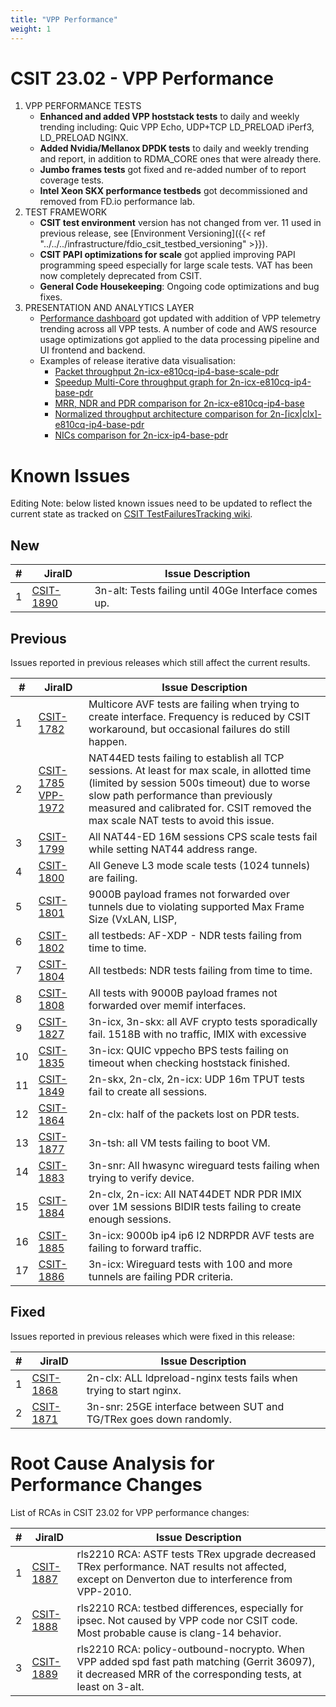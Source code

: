 ```yaml
---
title: "VPP Performance"
weight: 1
---
```


# CSIT 23.02 - VPP Performance

1. VPP PERFORMANCE TESTS
   - **Enhanced and added VPP hoststack tests** to daily and weekly
     trending including: Quic VPP Echo, UDP+TCP LD_PRELOAD iPerf3,
     LD_PRELOAD NGINX.
   - **Added Nvidia/Mellanox DPDK tests** to daily and weekly trending
     and report, in addition to RDMA_CORE ones that were already
     there.
   - **Jumbo frames tests** got fixed and re-added number of to report
     coverage tests.
   - **Intel Xeon SKX performance testbeds** got decommissioned and
     removed from FD.io performance lab.
2. TEST FRAMEWORK
   - **CSIT test environment** version has not changed from ver. 11 used
     in previous release, see
     [Environment Versioning]({{< ref "../../../infrastructure/fdio_csit_testbed_versioning" >}}).
   - **CSIT PAPI optimizations for scale** got applied improving PAPI
     programming speed especially for large scale tests. VAT has been
     now completely deprecated from CSIT.
   - **General Code Housekeeping**: Ongoing code optimizations and bug
     fixes.
3. PRESENTATION AND ANALYTICS LAYER
   - [Performance dashboard](https://csit.fd.io/) got updated with
     addition of VPP telemetry trending across all VPP tests. A number
     of code and AWS resource usage optimizations got applied to the
     data processing pipeline and UI frontend and backend.
   - Examples of release iterative data visualisation:
     - [Packet throughput 2n-icx-e810cq-ip4-base-scale-pdr](https://csit.fd.io/report/#eNrdVcluwjAQ_Zr0ggbZDml64QDkP5BxhhJlwYxNVPr1OAhpYiGO7cEHb3pv1qeRnT8T7h1266zYZuU2U2VThy3LN4twUOdULhSM1oLKl-FG2KF2CGqAxvyAFOIblZX4JYW5gB6P0NgVfK4OIA2gP02vsA6Tja1pcq12T9cvcRitr57RED1CRiQGo7SYZk-3GeddsszXhJoNQsYMeXSzZOKamHUk3aNrfpGpoQuMm9BohqSJ_fubnaHPRpXVg_F3qjijO1RCtEBDnZo8UXFJ6NQmKlGbgjp9ujPU_8cEFdXHcKb-8Q8V1R2PI8PX)
     - [Speedup Multi-Core throughput graph for 2n-icx-e810cq-ip4-base-pdr](https://csit.fd.io/report/#eNrtlM8OgjAMxp8GL6aGFRAvHlTew8xRhAR1bpOoT-8wJIUYEg8mXjjsX35fu65fMusuhvaW6nWQbIN0G2Ba5X4Kos3cL6a2GIUIjdaA0cLvDNUkLQGeoVJ3EGF4JNSCViJUV5BNAZWOYRkfQCggV7YnPw5tjM5Nmxp3XeqPe5jmN8fU3z4gDRmGg7JYpstHTzNWLOulIckBvmJGjmyvmOGbWFUYeSJbPYmlvgvMlW80I6GG-d1D92jXqDR7K37qCk6ujLuC_3IlnlwZdyX-0pUkm50v5vT-yZLsBXP6Swk>)
     - [MRR, NDR and PDR comparison for 2n-icx-e810cq-ip4-base](https://csit.fd.io/report/#eNrtVMsOgjAQ_Bq8mDW0gHjxoPIfppZVSQDrthLx6y2GuBBj4kVPHvrKzG6nM0mtOxFuLZbLIFkH6TqQaZH7KYhWU79QaWUUSmiMARnN_I6wRGURZA2FvoIIwwNKI3AhQn0G1eyhMDHM4x0IDeiO3cmPXVdTEXWt5aZv_XIPo_nFMepvHyENEoMjWUwzx3bAeSeW-YpQcYFXzJBDOxAzfhOz9qQqtMUNmepdYFx7oxkSetzftWaA9kal2YPx5VTq_J_KR6n0Rv0mFfNP5bNUzDOVJJvUJ6oeP1mS3QG2H0sT>)
     - [Normalized throughput architecture comparison for 2n-[icx|clx]-e810cq-ip4-base-pdr](https://csit.fd.io/report/#eNrVk00OgjAQhU-DGzOGFhA3LlTuYUoZhKRibSsRT28hJANRF-500b98rzOvM6l1F4NHi2obJPsg3Qc8rQs_BdFu6RejLI9CDq3WwKOV3xlUKCwCb0CqO7AwPCHXDDcslFcQbQm1jmEd58AkoKv6kx95f0cXpg_ND2PolzxEi5sj6rPPSIuG4MwWyXTVTTSfzJJeGBR0wTsm5NBOzMzfRKrSiDPa-oEk9VUgLn2hCTE5j-86PaFjodJsUHzXlVr-UVfem_35riTZormY8_BneNpvhRpzJNkT6FzkMw>)
     - [NICs comparison for 2n-icx-ip4-base-pdr](https://csit.fd.io/report/#eNrll99ugyAUh5_G3SxnESx1N7to53s0FI6rmbYMnKF7-qFrcmRmV7vReuG__A74wSckuvZi8eCwfknEPsn3Cc8rHU5JtnsMF1s7nqUcOmOAZ0_hzmKN0iHwM6jaA0vTN-SGKS_EVkJTewGV2cB2cwSmANtT_xSOY9_IaNv3zV9vfU9eRKn-bCkNr4-SDi2FEReVmdN1VPMnLTWQFiW1CMgUtehGNPGgqKq0skFXfSGVhmmgXIWppoipuP_2akbpbabyYqj4txerG7kcLz3tnXvBZ5aqD5BduQAtBLsOK9ro9-Vo6Wnv1sswUJ-zdPZLJSJdgY_ZL5IY9U6NcPEzTN8NX14JXpsZW_mNewi46zAz691rwroKJzPfwaaws7ciiofzxTbDv6QovgETwNPp>)

# Known Issues

Editing Note: below listed known issues need to be updated to reflect the
current state as tracked on
[CSIT TestFailuresTracking wiki](https://wiki.fd.io/view/CSIT/TestFailuresTracking).

## New

**#** | **JiraID**                                       | **Issue Description**
------|--------------------------------------------------|--------------------------------------------------------------
 1    | [CSIT-1890](https://jira.fd.io/browse/CSIT-1890) | 3n-alt: Tests failing until 40Ge Interface comes up.

## Previous

Issues reported in previous releases which still affect the current results.

**#** | **JiraID**                                                                                      | **Issue Description**
------|-------------------------------------------------------------------------------------------------|---------------
 1    | [CSIT-1782](https://jira.fd.io/browse/CSIT-1782)                                                | Multicore AVF tests are failing when trying to create interface. Frequency is reduced by CSIT workaround, but occasional failures do still happen.
 2    | [CSIT-1785](https://jira.fd.io/browse/CSIT-1785) [VPP-1972](https://jira.fd.io/browse/VPP-1972) | NAT44ED tests failing to establish all TCP sessions. At least for max scale, in allotted time (limited by session 500s timeout) due to worse slow path performance than previously measured and calibrated for. CSIT removed the max scale NAT tests to avoid this issue.
 3    | [CSIT-1799](https://jira.fd.io/browse/CSIT-1799)                                                | All NAT44-ED 16M sessions CPS scale tests fail while setting NAT44 address range.
 4    | [CSIT-1800](https://jira.fd.io/browse/CSIT-1800)                                                | All Geneve L3 mode scale tests (1024 tunnels) are failing.
 5    | [CSIT-1801](https://jira.fd.io/browse/CSIT-1801)                                                | 9000B payload frames not forwarded over tunnels due to violating supported Max Frame Size (VxLAN, LISP,
 6    | [CSIT-1802](https://jira.fd.io/browse/CSIT-1802)                                                | all testbeds: AF-XDP - NDR tests failing from time to time.
 7    | [CSIT-1804](https://jira.fd.io/browse/CSIT-1804)                                                | All testbeds: NDR tests failing from time to time.
 8    | [CSIT-1808](https://jira.fd.io/browse/CSIT-1808)                                                | All tests with 9000B payload frames not forwarded over memif interfaces.
 9    | [CSIT-1827](https://jira.fd.io/browse/CSIT-1827)                                                | 3n-icx, 3n-skx: all AVF crypto tests sporadically fail. 1518B with no traffic, IMIX with excessive
 10   | [CSIT-1835](https://jira.fd.io/browse/CSIT-1835)                                                | 3n-icx: QUIC vppecho BPS tests failing on timeout when checking hoststack finished.
 11   | [CSIT-1849](https://jira.fd.io/browse/CSIT-1849)                                                | 2n-skx, 2n-clx, 2n-icx: UDP 16m TPUT tests fail to create all sessions.
 12   | [CSIT-1864](https://jira.fd.io/browse/CSIT-1864)                                                | 2n-clx: half of the packets lost on PDR tests.
 13   | [CSIT-1877](https://jira.fd.io/browse/CSIT-1877)                                                | 3n-tsh: all VM tests failing to boot VM.
 14   | [CSIT-1883](https://jira.fd.io/browse/CSIT-1883)                                                | 3n-snr: All hwasync wireguard tests failing when trying to verify device.
 15   | [CSIT-1884](https://jira.fd.io/browse/CSIT-1884)                                                | 2n-clx, 2n-icx: All NAT44DET NDR PDR IMIX over 1M sessions BIDIR tests failing to create enough sessions.
 16   | [CSIT-1885](https://jira.fd.io/browse/CSIT-1885)                                                | 3n-icx: 9000b ip4 ip6 l2 NDRPDR AVF tests are failing to forward traffic.
 17   | [CSIT-1886](https://jira.fd.io/browse/CSIT-1886)                                                | 3n-icx: Wireguard tests with 100 and more tunnels are failing PDR criteria.

## Fixed

Issues reported in previous releases which were fixed in this release:

**#** | **JiraID**                                       | **Issue Description**
------|--------------------------------------------------|--------------------------------------------------------------
 1    | [CSIT-1868](https://jira.fd.io/browse/CSIT-1868) | 2n-clx: ALL ldpreload-nginx tests fails when trying to start nginx.
 2    | [CSIT-1871](https://jira.fd.io/browse/CSIT-1871) | 3n-snr: 25GE interface between SUT and TG/TRex goes down randomly.

# Root Cause Analysis for Performance Changes

List of RCAs in CSIT 23.02 for VPP performance changes:

**#** | **JiraID**                                       | **Issue Description**
------|--------------------------------------------------|--------------------------------------------------------------
 1    | [CSIT-1887](https://jira.fd.io/browse/CSIT-1887) | rls2210 RCA: ASTF tests TRex upgrade decreased TRex performance. NAT results not affected, except on Denverton due to interference from VPP-2010.
 2    | [CSIT-1888](https://jira.fd.io/browse/CSIT-1888) | rls2210 RCA: testbed differences, especially for ipsec. Not caused by VPP code nor CSIT code. Most probable cause is clang-14 behavior.
 3    | [CSIT-1889](https://jira.fd.io/browse/CSIT-1889) | rls2210 RCA: policy-outbound-nocrypto. When VPP added spd fast path matching (Gerrit 36097), it decreased MRR of the corresponding tests, at least on 3-alt.
